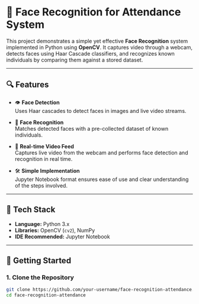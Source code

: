 # 🎯 Face Recognition for Attendance System

This project demonstrates a simple yet effective **Face Recognition** system implemented in Python using **OpenCV**. It captures video through a webcam, detects faces using Haar Cascade classifiers, and recognizes known individuals by comparing them against a stored dataset.

---

## 🔍 Features

- 👁️ **Face Detection**  
  Uses Haar cascades to detect faces in images and live video streams.

- 🧠 **Face Recognition**  
  Matches detected faces with a pre-collected dataset of known individuals.

- 🎥 **Real-time Video Feed**  
  Captures live video from the webcam and performs face detection and recognition in real time.

- 🛠️ **Simple Implementation**  
  Jupyter Notebook format ensures ease of use and clear understanding of the steps involved.

---

## 🧰 Tech Stack

- **Language:** Python 3.x  
- **Libraries:** OpenCV (`cv2`), NumPy  
- **IDE Recommended:** Jupyter Notebook

---

## 🚀 Getting Started

### 1. Clone the Repository

```bash
git clone https://github.com/your-username/face-recognition-attendance.git
cd face-recognition-attendance

